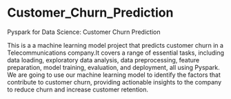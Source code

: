 # Customer_Churn_Prediction
Pyspark for Data Science: Customer Churn Prediction

This is a a machine learning model project that predicts customer churn in a Telecommunications company.It covers a range of essential tasks, including data loading, exploratory data analysis, data preprocessing, feature preparation, model training, evaluation, and deployment, all using Pyspark. We are going to use our machine learning model to identify the factors that contribute to customer churn, providing actionable insights to the company to reduce churn and increase customer retention.
